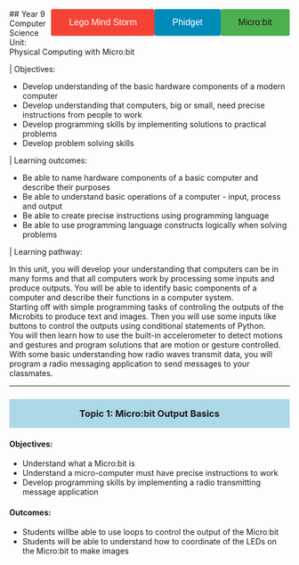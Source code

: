 <title>Year 9 CS</title>
<style type='text/css'>
body {width: 80%; margin:auto;}
a { text-decoration: none; }
a:hover { text-decoration: underline; }
h1 {display: none; }
h2 { background-color:#fc9003; padding:16px;text-align:center;}
h3 {background-color:lightblue; padding:16px; text-align:center;}
video {width:30%; float:left;}
button {float: right;margin-bottom: 20px; background-color: lightblue; border-radius:3px; }
video {margin-bottom:20px; width: 40%;text-align:center;}
  .button {
  background-color: #4CAF50; /* Green */
  border: none;
  color: white;
  padding: 15px 32px;
  text-align: center;
  text-decoration: none;
  display: inline-block;
  font-size: 16px;
}
 .button2 {background-color: #008CBA;} /* Blue */
.button3 {background-color: #f44336;} /* Red */ 
</style>
<button class="button"><a href="#microbit">Micro:bit</a></button>
<button class="button button2">Phidget</button>
<button class="button button3">Lego Mind Storm</button>
## <a id="microbit">Year 9 Computer Science Unit: Physical Computing with Micro:bit </a>

| Objectives:

+ Develop understanding of the basic hardware components of a modern computer
+ Develop understanding that computers, big or small, need precise instructions from people to work
+ Develop programming skills by implementing solutions to practical problems
+ Develop problem solving skills 

| Learning outcomes:

+ Be able to name hardware components of a basic computer and describe their purposes
+ Be able to understand basic operations of a computer - input, process and output
+ Be able to create precise instructions using programming language 
+ Be able to use programming language constructs logically when solving problems 


| Learning pathway:

In this unit, you will develop your understanding that computers can be in many forms and that all computers work by processing some inputs and produce outputs. You will be able to identify basic components of a computer and describe their functions in a computer system.  
Starting off with simple programming tasks of controling the outputs of the Microbits to produce text and images.  Then you will use some inputs like buttons to control the outputs using conditional statements of Python.  
You will then learn how to use the built-in accelerometer to detect motions and gestures and program solutions that are motion or gesture controlled.  With some basic understanding how radio waves transmit data, you will program a radio messaging application to send messages to your classmates.  

---
### Topic 1: Micro:bit Output Basics
#### Objectives: 
+ Understand what a Micro:bit is  
+ Understand a micro-computer must have precise instructions to work 
+ Develop programming skills by implementing a radio transmitting message application 

#### Outcomes: 
+ Students willbe able to use loops to control the output of the Micro:bit
+ Students will be able to understand how to coordinate of the LEDs on the Micro:bit to make images





